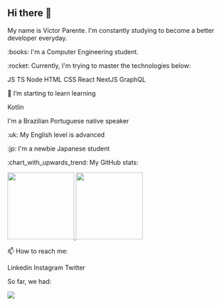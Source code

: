 ## Hi there 👋

<p>My name is Víctor Parente. I'm constantly studying to become a better developer everyday.</p>
<p>:books: I'm a Computer Engineering student.</p>


<p>:rocket: Currently, I'm trying to master the technologies below:</p>
<span>
 JS
 TS
 Node
 HTML
 CSS
 React
 NextJS
 GraphQL
</span>


<p>🌱 I’m starting to learn learning</p>
<span>
 Kotlin
</span>


<p>I'm a Brazilian Portuguese native speaker</p>
<p>:uk: My English level is advanced</p>
<p>:jp: I'm a newbie Japanese student</p>


<p>:chart_with_upwards_trend: My GitHub stats:</p>
<a href="https://github.com/parvic">
 <img height="150px" src="https://github-readme-stats.vercel.app/api?username=parvic&show_icons=true&include_all_commits=true&theme=tokyonight" />
 <img height="150px" src="https://github-readme-stats.vercel.app/api/top-langs/?username=parvic&layout=compact&theme=tokyonight" />
</a>

<p>📫 How to reach me:</p>
<span>
 Linkedin
 Instagram
 Twitter
</span>

<p>So far, we had:</p>

![](https://visitor-badge.laobi.icu/badge?page_id=parvic.parvic)


<!--
**parvic/parvic** is a ✨ _special_ ✨ repository because its `README.md` (this file) appears on your GitHub profile.

Here are some ideas to get you started:

- 🔭 I’m currently working on ...
- 🌱 I’m currently learning ...
- 👯 I’m looking to collaborate on ...
- 🤔 I’m looking for help with ...
- 💬 Ask me about ...
- 📫 How to reach me: ...
- 😄 Pronouns: ...
- ⚡ Fun fact: ...
-->
